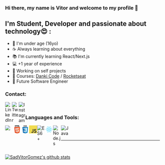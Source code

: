 ### Hi there, my name is Vitor and welcome to my profile 👋

## I'm Student, Developer and passionate about technology😍 :

- 🔞 I'm under age (16yo)
- ☕ Always learning about everything
- 📚 I'm currently learning React/Next.js
- 💻 +1 year of experience
- 🚧 Working on self projects
- 📝 Courses: [Danki Code][dankicode] / [Rocketseat][rocketseat]
- 💭 Future Software Engineer

### Contact:

[<img align="left" alt="LinkedIn" width="22px" src="https://image.flaticon.com/icons/png/512/174/174857.png" />][linkedin]
[<img align="left" alt="Twitter" width="22px" src="https://upload.wikimedia.org/wikipedia/pt/thumb/3/3d/Twitter_logo_2012.svg/1200px-Twitter_logo_2012.svg.png" />][twitter]
[<img align="left" alt="Instagram" width="22px" src="https://image.flaticon.com/icons/png/512/174/174855.png" />][instagram]

<br/>

### Languages and Tools:

<img align="left" width="26" src="https://upload.wikimedia.org/wikipedia/commons/thumb/9/9a/Visual_Studio_Code_1.35_icon.svg/1024px-Visual_Studio_Code_1.35_icon.svg.png" />
<img align="left" width="26" src="https://raw.githubusercontent.com/github/explore/80688e429a7d4ef2fca1e82350fe8e3517d3494d/topics/html/html.png" />
<img align="left" width="26" src="https://raw.githubusercontent.com/github/explore/80688e429a7d4ef2fca1e82350fe8e3517d3494d/topics/css/css.png" />
<img align="left" width="26px" src="https://raw.githubusercontent.com/github/explore/80688e429a7d4ef2fca1e82350fe8e3517d3494d/topics/javascript/javascript.png" />
<img align="left" alt="ES6+" width="26px" src="https://walde.co/wp-content/uploads/2016/05/es6-logo.png" />
<img align="left" alt="React" width="26px" src="https://raw.githubusercontent.com/github/explore/80688e429a7d4ef2fca1e82350fe8e3517d3494d/topics/react/react.png" />
<img align="left" alt="Node.js" width="26px" src="https://cdn.iconscout.com/icon/free/png-512/node-js-1174925.png" />
<img align="left" alt="Java" width="26px" src="https://images.vexels.com/media/users/3/166401/isolated/preview/b82aa7ac3f736dd78570dd3fa3fa9e24-java-programming-language-icon-by-vexels.png" />

<br/>
<br/>

---

<br/>

[![SadVitorGomez's github stats](https://github-readme-stats.vercel.app/api?username=SadVitorGomez&show_icons=true&theme=dracula)](https://github.com/SadVitorGomez/github-readme-stats)
 
 [dankicode]: https://cursos.dankicode.com/
 [rocketseat]: https://app.rocketseat.com.br
 [linkedin]: https://www.linkedin.com/in/vitor-katakura-9485031ab/
 [twitter]: https://twitter.com/SadVitorGomez
 [instagram]: https://www.instagram.com/sadvitorgomez/
